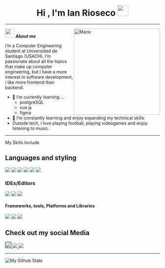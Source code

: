 <h1 align="center"><b>Hi , I'm Ian Rioseco </b><img src="https://media.giphy.com/media/hvRJCLFzcasrR4ia7z/giphy.gif" width="35"></h1>

---
<img align="right" width=280px alt="Mario" src="https://user-images.githubusercontent.com/74038190/225813708-98b745f2-7d22-48cf-9150-083f1b00d6c9.gif" />

<img src="https://media.giphy.com/media/ObNTw8Uzwy6KQ/giphy.gif" width="30px">&nbsp;***About me***

I’m a Computer Engineering student at Universidad de Santiago (USACH), I’m passionate about all the topics that make up computer engineering, but I have a more interest in software development, i like more frontend than backend.
- 🌱 I’m currently learning ...
  - postgreSQL
  - vue.js
  - figma
- 🚀 I’m constantly learning and enjoy expanding my technical skills.
- Outside tech, i love playing football, playing videogames and enjoy listening to music.

---

My Skills Include

<h2> Languages and styling </h2>
<span> 
  <img src="https://img.shields.io/badge/python-3670A0?style=for-the-badge&logo=python&logoColor=ffdd54)">
  <img src="https://img.shields.io/badge/JavaScript-F7DF1E?style=for-the-badge&logo=javascript&logoColor=black">
  <img src="https://img.shields.io/badge/Java-ED8B00?style=for-the-badge&logo=java&logoColor=white">
  <img src="https://img.shields.io/badge/C-00599C?style=for-the-badge&logo=c&logoColor=white">
  <img src="https://img.shields.io/badge/python-3670A0?style=for-the-badge&logo=python&logoColor=ffdd54">
  <img src= "https://img.shields.io/badge/css3-%231572B6.svg?style=for-the-badge&logo=css3&logoColor=white">
</span>

<h3> IDEs/Editors </h3>
<span>
  <img src= "https://img.shields.io/badge/IntelliJIDEA-000000.svg?style=for-the-badge&logo=intellij-idea&logoColor=white">
  <img src= "https://img.shields.io/badge/Replit-DD1200?style=for-the-badge&logo=Replit&logoColor=white">
  <img src= "https://img.shields.io/badge/Visual%20Studio%20Code-0078d7.svg?style=for-the-badge&logo=visual-studio-code&logoColor=white">
</span>
  
<h4> Frameworks, tools, Platforms and Libraries </h4>
<span>
  <img src= "https://img.shields.io/badge/react-%2320232a.svg?style=for-the-badge&logo=react&logoColor=%2361DAFB">
  <img src= "https://img.shields.io/badge/node.js-6DA55F?style=for-the-badge&logo=node.js&logoColor=white">
  <img src="https://img.shields.io/badge/Git-F05032?style=for-the-badge&logo=git&logoColor=white">
</span>

## Check out my social Media
  <a href="">
    <img width= 20px src="https://user-images.githubusercontent.com/74038190/235294015-47144047-25ab-417c-af1b-6746820a20ff.gif">
  </a>   
  <a href="">
    <img src="https://img.shields.io/badge/linkedin-%230077B5.svg?style=for-the-badge&logo=linkedin&logoColor=white">
  </a>   
  <a href="">
    <img src="https://img.shields.io/badge/Discord-%235865F2.svg?style=for-the-badge&logo=discord&logoColor=white">
  </a>   

---

<img align="center" src="https://github-readme-stats.vercel.app/api/top-langs/?username=IanRioseco&layout=compact&theme=radical" alt="My Github Stats">
